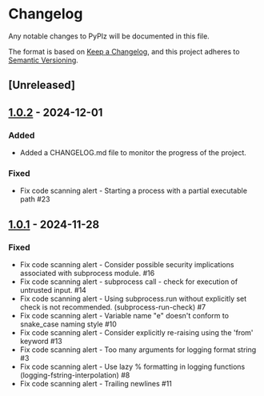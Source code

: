 # Changelog

Any notable changes to PyPIz will be documented in this file.

The format is based on [Keep a Changelog](https://keepachangelog.com/en/1.1.0/),
and this project adheres to [Semantic Versioning](https://semver.org/spec/v2.0.0.html).

## [Unreleased]

## [1.0.2] - 2024-12-01

### Added

- Added a CHANGELOG.md file to monitor the progress of the project.

### Fixed

-  Fix code scanning alert - Starting a process with a partial executable path #23 

## [1.0.1] - 2024-11-28

### Fixed

- Fix code scanning alert - Consider possible security implications associated with subprocess module. #16 
- Fix code scanning alert - subprocess call - check for execution of untrusted input. #14 
- Fix code scanning alert - Using subprocess.run without explicitly set check is not recommended. (subprocess-run-check) #7 
- Fix code scanning alert - Variable name "e" doesn't conform to snake_case naming style #10 
- Fix code scanning alert - Consider explicitly re-raising using the 'from' keyword #13 
- Fix code scanning alert - Too many arguments for logging format string #3 
- Fix code scanning alert - Use lazy % formatting in logging functions (logging-fstring-interpolation) #8 
- Fix code scanning alert - Trailing newlines #11 
 
[1.0.2]: https://github.com/YourLabXYZ/PyPIz/compare/release/v1.0...release/v1.0.2
[1.0.1]: https://github.com/YourLabXYZ/PyPIz/compare/1.0-release...master